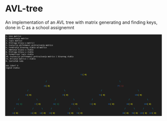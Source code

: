 # AVL-tree
An implementation of an AVL tree with matrix generating and finding keys, done in C as a school assignemnt

![AVL tree](preview.png)
